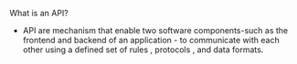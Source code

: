 What is an API?
- API are mechanism that enable two software components-such as the frontend and backend of an application - to communicate with each other using a defined set of rules , protocols , and data formats.

